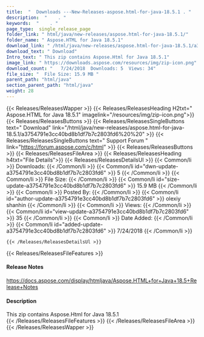 ```yaml
---
title:  "  Downloads ---New-Releases-aspose.html-for-java-18.5.1 . " 
description:  "    . " 
keywords:  "    . " 
page_type:  single_release_page
folder_link: " html/java/new-releases/aspose.html-for-java-18.5.1/"
folder_name: " Aspose.HTML for Java 18.5.1"
download_link: " /html/java/new-releases/aspose.html-for-java-18.5.1/a3754791e3cc40bd8b1df7b7c2803fd6"
download_text: " Download"
Intro_text: " This zip contains Aspose.Html for Java 18.5.1"
image_link: " https://downloads.aspose.com/resources/img/zip-icon.png"
download_count: "   7/24/2018  Downloads: 5  Views: 34"
file_size: "  File Size: 15.9 MB "
parent_path: "html/java"
section_parent_path: "html/java"
weight: 28 
---
```


{{< Releases/ReleasesWapper >}}
  {{< Releases/ReleasesHeading H2txt=" Aspose.HTML for Java 18.5.1" imagelink="/resources/img/zip-icon.png">}}
  {{< Releases/ReleasesButtons >}}
    {{< Releases/ReleasesSingleButtons text=" Download" link="/html/java/new-releases/aspose.html-for-java-18.5.1/a3754791e3cc40bd8b1df7b7c2803fd6%20%20" >}}
    {{< Releases/ReleasesSingleButtons text=" Support Forum " link="https://forum.aspose.com/c/html" >}}
  {{< Releases/ReleasesButtons >}}
  {{< Releases/ReleasesFileArea >}}
    {{< Releases/ReleasesHeading h4txt="File Details">}}
    {{< Releases/ReleasesDetailsUl >}}
            {{< Common/li  >}} Downloads: {{< /Common/li >}} 
      {{< Common/li id="dwn-update-a3754791e3cc40bd8b1df7b7c2803fd6" >}} 5 {{< /Common/li >}} 
      {{< Common/li  >}} File Size: {{< /Common/li >}} 
      {{< Common/li id="size-update-a3754791e3cc40bd8b1df7b7c2803fd6" >}} 15.9 MB {{< /Common/li >}} 
      {{< Common/li  >}} Posted By: {{< /Common/li >}} 
      {{< Common/li id="author-update-a3754791e3cc40bd8b1df7b7c2803fd6" >}} olexiy shanhin {{< /Common/li >}} 
      {{< Common/li  >}} Views: {{< /Common/li >}} 
      {{< Common/li id="view-update-a3754791e3cc40bd8b1df7b7c2803fd6" >}} 35 {{< /Common/li >}} 
      {{< Common/li  >}} Date Added: {{< /Common/li >}} 
      {{< Common/li id="added-update-a3754791e3cc40bd8b1df7b7c2803fd6" >}} 7/24/2018 {{< /Common/li >}} 

    {{< /Releases/ReleasesDetailsUl >}}

  {{< Releases/ReleasesFileFeatures >}}
      <h4>Release Notes</h4><div><a href="https://docs.aspose.com/display/htmljava/Aspose.HTML+for+Java+18.5+Release+Notes">https://docs.aspose.com/display/htmljava/Aspose.HTML+for+Java+18.5+Release+Notes</a></div><h4>Description</h4><div class="HTMLDescription">This zip contains Aspose.Html for Java 18.5.1</div>
  {{< /Releases/ReleasesFileFeatures >}}
 {{< /Releases/ReleasesFileArea >}}
{{< /Releases/ReleasesWapper >}}


